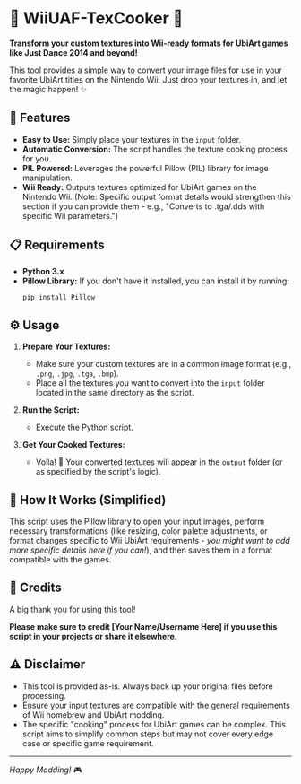 # 🎨 WiiUAF-TexCooker 🎨

**Transform your custom textures into Wii-ready formats for UbiArt games like Just Dance 2014 and beyond!**

This tool provides a simple way to convert your image files for use in your favorite UbiArt titles on the Nintendo Wii. Just drop your textures in, and let the magic happen! ✨

## 🚀 Features

* **Easy to Use:** Simply place your textures in the `input` folder.
* **Automatic Conversion:** The script handles the texture cooking process for you.
* **PIL Powered:** Leverages the powerful Pillow (PIL) library for image manipulation.
* **Wii Ready:** Outputs textures optimized for UbiArt games on the Nintendo Wii. (Note: Specific output format details would strengthen this section if you can provide them - e.g., "Converts to .tga/.dds with specific Wii parameters.")

## 📋 Requirements

* **Python 3.x**
* **Pillow Library:** If you don't have it installed, you can install it by running:
    ```bash
    pip install Pillow
    ```

## ⚙️ Usage

1.  **Prepare Your Textures:**
    * Make sure your custom textures are in a common image format (e.g., `.png`, `.jpg`, `.tga`, `.bmp`).
    * Place all the textures you want to convert into the `input` folder located in the same directory as the script.

2.  **Run the Script:**
    * Execute the Python script.

3.  **Get Your Cooked Textures:**
    * Voila! 🎉 Your converted textures will appear in the `output` folder (or as specified by the script's logic).

## 🤔 How It Works (Simplified)

This script uses the Pillow library to open your input images, perform necessary transformations (like resizing, color palette adjustments, or format changes specific to Wii UbiArt requirements - *you might want to add more specific details here if you can!*), and then saves them in a format compatible with the games.

## 🙏 Credits

A big thank you for using this tool!

**Please make sure to credit [Your Name/Username Here] if you use this script in your projects or share it elsewhere.**

## ⚠️ Disclaimer

* This tool is provided as-is. Always back up your original files before processing.
* Ensure your input textures are compatible with the general requirements of Wii homebrew and UbiArt modding.
* The specific "cooking" process for UbiArt games can be complex. This script aims to simplify common steps but may not cover every edge case or specific game requirement.

---

*Happy Modding!* 🎮
